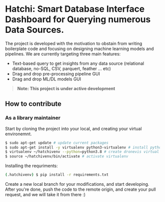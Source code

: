 # Hatchi: Smart Database Interface Dashboard for Querying numerous Data Sources.

The project is developed with the motivation to obstain from writing boilerplate code and focusing on designing machine learning models and pipelines. We are currently targeting three main features: 

- Text-based query to get insights from any data source (relational database, no-SQL, CSV, parquert, feather ... etc)
- Drag and drop pre-processing pipeline GUI
- Drag and drop ML/DL models GUI


> **Note: This project is under active development**


## How to contribute

### As a library maintainer
Start by cloning the project into your local, and creating your virtual environemnt. 

```bash
$ sudo apt-get update # update current packages
$ sudo apt-get install -y virtualenv python3-virtualenv # install python virtualenv
$ virtualenv ~/hatchivenv --python=python3.8 # create dronevis virtual env
$ source ~/hatchivenv/bin/activate # activate virtualenv
```


Installing the requriments:

```bash
(.hatchivenv) $ pip install -r requirements.txt
```

Create a new local branch for your modifications, and start developing. After you're done, push the code to the remote origin, and create your pull request, and we will take it from there :)